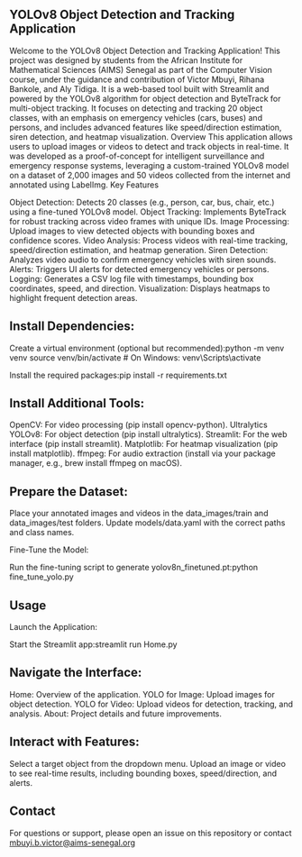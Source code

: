 YOLOv8 Object Detection and Tracking Application
-------------------------------------------------
Welcome to the YOLOv8 Object Detection and Tracking Application! This project was designed by students from the African Institute for Mathematical Sciences (AIMS) Senegal as part of the Computer Vision course, under the guidance and contribution of Victor Mbuyi, Rihana Bankole, and Aly Tidiga. It is a web-based tool built with Streamlit and powered by the YOLOv8 algorithm for object detection and ByteTrack for multi-object tracking. It focuses on detecting and tracking 20 object classes, with an emphasis on emergency vehicles (cars, buses) and persons, and includes advanced features like speed/direction estimation, siren detection, and heatmap visualization.
Overview
This application allows users to upload images or videos to detect and track objects in real-time. It was developed as a proof-of-concept for intelligent surveillance and emergency response systems, leveraging a custom-trained YOLOv8 model on a dataset of 2,000 images and 50 videos collected from the internet and annotated using LabelImg.
Key Features

Object Detection: Detects 20 classes (e.g., person, car, bus, chair, etc.) using a fine-tuned YOLOv8 model.
Object Tracking: Implements ByteTrack for robust tracking across video frames with unique IDs.
Image Processing: Upload images to view detected objects with bounding boxes and confidence scores.
Video Analysis: Process videos with real-time tracking, speed/direction estimation, and heatmap generation.
Siren Detection: Analyzes video audio to confirm emergency vehicles with siren sounds.
Alerts: Triggers UI alerts for detected emergency vehicles or persons.
Logging: Generates a CSV log file with timestamps, bounding box coordinates, speed, and direction.
Visualization: Displays heatmaps to highlight frequent detection areas.



Install Dependencies:
---------------------
Create a virtual environment (optional but recommended):python -m venv venv
source venv/bin/activate  # On Windows: venv\Scripts\activate


Install the required packages:pip install -r requirements.txt




Install Additional Tools:
------------------------
OpenCV: For video processing (pip install opencv-python).
Ultralytics YOLOv8: For object detection (pip install ultralytics).
Streamlit: For the web interface (pip install streamlit).
Matplotlib: For heatmap visualization (pip install matplotlib).
ffmpeg: For audio extraction (install via your package manager, e.g., brew install ffmpeg on macOS).


Prepare the Dataset:
---------------------
Place your annotated images and videos in the data_images/train and data_images/test folders.
Update models/data.yaml with the correct paths and class names.


Fine-Tune the Model:

Run the fine-tuning script to generate yolov8n_finetuned.pt:python fine_tune_yolo.py





Usage
-----
Launch the Application:

Start the Streamlit app:streamlit run Home.py




Navigate the Interface:
-----------------------
Home: Overview of the application.
YOLO for Image: Upload images for object detection.
YOLO for Video: Upload videos for detection, tracking, and analysis.
About: Project details and future improvements.


Interact with Features:
-----------------------
Select a target object from the dropdown menu.
Upload an image or video to see real-time results, including bounding boxes, speed/direction, and alerts.



             


Contact
-------
For questions or support, please open an issue on this repository or contact mbuyi.b.victor@aims-senegal.org

